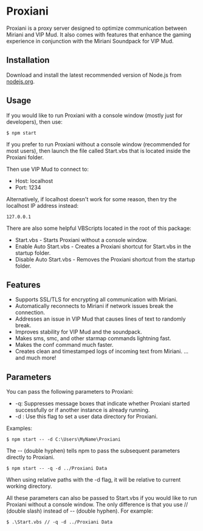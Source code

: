 # Proxiani
Proxiani is a proxy server designed to optimize communication between Miriani and VIP Mud. It also comes with features that enhance the gaming experience in conjunction with the Miriani Soundpack for VIP Mud.

## Installation
Download and install the latest recommended version of Node.js from [nodejs.org](https://nodejs.org/).

## Usage
If you would like to run Proxiani with a console window (mostly just for developers), then use:
```
$ npm start
```

If you prefer to run Proxiani without a console window (recommended for most users), then launch the file called Start.vbs that is located inside the Proxiani folder.

Then use VIP Mud to connect to:
- Host: localhost
- Port: 1234

Alternatively, if localhost doesn't work for some reason, then try the localhost IP address instead:
```
127.0.0.1
```

There are also some helpful VBScripts located in the root of this package:
- Start.vbs - Starts Proxiani without a console window.
- Enable Auto Start.vbs - Creates a Proxiani shortcut for Start.vbs in the startup folder.
- Disable Auto Start.vbs - Removes the Proxiani shortcut from the startup folder.

## Features
- Supports SSL/TLS for encrypting all communication with Miriani.
- Automatically reconnects to Miriani if network issues break the connection.
- Addresses an issue in VIP Mud that causes lines of text to randomly break.
- Improves stability for VIP Mud and the soundpack.
- Makes sms, smc, and other starmap commands lightning fast.
- Makes the conf command much faster.
- Creates clean and timestamped logs of incoming text from Miriani.
... and much more!

## Parameters
You can pass the following parameters to Proxiani:

- -q: Suppresses message boxes that indicate whether Proxiani started successfully or if another instance is already running.
- -d <directory>: Use this flag to set a user data directory for Proxiani.

Examples:
```
$ npm start -- -d C:\Users\MyName\Proxiani
```

The -- (double hyphen) tells npm to pass the subsequent parameters directly to Proxiani.

```
$ npm start -- -q -d ../Proxiani Data
```

When using relative paths with the -d flag, it will be relative to current working directory.

All these parameters can also be passed to Start.vbs if you would like to run Proxiani without a console window. The only difference is that you use // (double slash) instead of -- (double hyphen). For example:
```
$ .\Start.vbs // -q -d ../Proxiani Data
```
